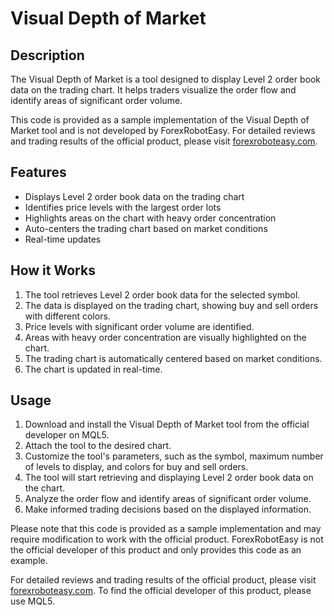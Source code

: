# Visual Depth of Market

## Description
The Visual Depth of Market is a tool designed to display Level 2 order book data on the trading chart. It helps traders visualize the order flow and identify areas of significant order volume.

This code is provided as a sample implementation of the Visual Depth of Market tool and is not developed by ForexRobotEasy. For detailed reviews and trading results of the official product, please visit [forexroboteasy.com](https://forexroboteasy.com/forex-robot-review/visual-depth-of-market-review-level-2-book-visualization-for-forex-trading/).

## Features
- Displays Level 2 order book data on the trading chart
- Identifies price levels with the largest order lots
- Highlights areas on the chart with heavy order concentration
- Auto-centers the trading chart based on market conditions
- Real-time updates

## How it Works
1. The tool retrieves Level 2 order book data for the selected symbol.
2. The data is displayed on the trading chart, showing buy and sell orders with different colors.
3. Price levels with significant order volume are identified.
4. Areas with heavy order concentration are visually highlighted on the chart.
5. The trading chart is automatically centered based on market conditions.
6. The chart is updated in real-time.

## Usage
1. Download and install the Visual Depth of Market tool from the official developer on MQL5.
2. Attach the tool to the desired chart.
3. Customize the tool's parameters, such as the symbol, maximum number of levels to display, and colors for buy and sell orders.
4. The tool will start retrieving and displaying Level 2 order book data on the chart.
5. Analyze the order flow and identify areas of significant order volume.
6. Make informed trading decisions based on the displayed information.

Please note that this code is provided as a sample implementation and may require modification to work with the official product. ForexRobotEasy is not the official developer of this product and only provides this code as an example.

For detailed reviews and trading results of the official product, please visit [forexroboteasy.com](https://forexroboteasy.com/forex-robot-review/visual-depth-of-market-review-level-2-book-visualization-for-forex-trading/). To find the official developer of this product, please use MQL5.
